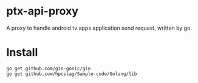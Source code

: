 # ptx-api-proxy
A proxy to handle android tv apps application send request, written by go. 

# Install

``` shell
go get github.com/gin-gonic/gin
go get github.com/hpcslag/Sample-code/Golang/lib
```
